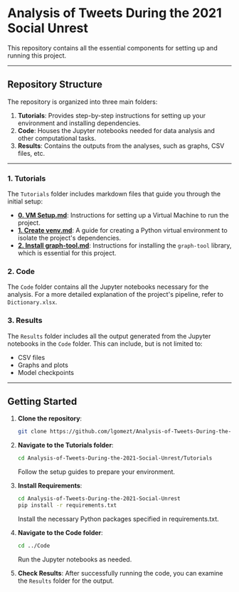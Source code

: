 # Analysis of Tweets During the 2021 Social Unrest

This repository contains all the essential components for setting up and running this project.

---

## Repository Structure

The repository is organized into three main folders:

1. **Tutorials**: Provides step-by-step instructions for setting up your environment and installing dependencies.
2. **Code**: Houses the Jupyter notebooks needed for data analysis and other computational tasks.
3. **Results**: Contains the outputs from the analyses, such as graphs, CSV files, etc.

---

### 1. Tutorials

The `Tutorials` folder includes markdown files that guide you through the initial setup:

- **[0. VM Setup.md](https://github.com/lgomezt/Analysis-of-Tweets-During-the-2021-Social-Unrest/blob/main/Tutorials/0.%20VM%20Setup.md)**: Instructions for setting up a Virtual Machine to run the project.
- **[1. Create venv.md](https://github.com/lgomezt/Analysis-of-Tweets-During-the-2021-Social-Unrest/blob/main/Tutorials/1.%20Create%20venv.md)**: A guide for creating a Python virtual environment to isolate the project's dependencies.
- **[2. Install graph-tool.md](https://github.com/lgomezt/Analysis-of-Tweets-During-the-2021-Social-Unrest/blob/main/Tutorials/2.%20Install%20graph-tool.md)**: Instructions for installing the `graph-tool` library, which is essential for this project.

### 2. Code

The `Code` folder contains all the Jupyter notebooks necessary for the analysis. For a more detailed explanation of the project's pipeline, refer to `Dictionary.xlsx`.

### 3. Results

The `Results` folder includes all the output generated from the Jupyter notebooks in the `Code` folder. This can include, but is not limited to:

- CSV files
- Graphs and plots
- Model checkpoints

---

## Getting Started

1. **Clone the repository**: 
    ```bash
    git clone https://github.com/lgomezt/Analysis-of-Tweets-During-the-2021-Social-Unrest.git
    ```
2. **Navigate to the Tutorials folder**: 
    ```bash
    cd Analysis-of-Tweets-During-the-2021-Social-Unrest/Tutorials
    ```
    Follow the setup guides to prepare your environment.

3. **Install Requirements**:
    ```bash
    cd Analysis-of-Tweets-During-the-2021-Social-Unrest
    pip install -r requirements.txt
    ```
    Install the necessary Python packages specified in requirements.txt.

3. **Navigate to the Code folder**: 
    ```bash
    cd ../Code
    ```
    Run the Jupyter notebooks as needed.

4. **Check Results**: After successfully running the code, you can examine the `Results` folder for the output.
